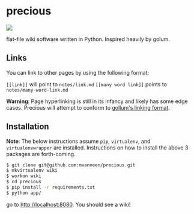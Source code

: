 precious
========

![](http://1.bp.blogspot.com/_g9aAldovQlE/TQbubvFcMtI/AAAAAAAAABA/dISjf3vbveI/s1600/6_gandalf_smokingpipe.jpg)

flat-file wiki software written in Python.  Inspired heavily by golum.

## Links

You can link to other pages by using the following format:

`[[link]]` will point to `notes/link.md`
`[[many word link]]` points to `notes/many-word-link.md`

**Warning**: Page hyperlinking is still in its infancy and likely has some edge cases.   Precious will attempt to conform to [gollum's linking format](https://github.com/gollum/gollum/wiki).

## Installation

**Note**: The below instructions assume `pip`, `virtualenv`, and `virtualenvwrapper` are installed.  Instructions on how to install the above 3 packages are forth-coming.

```bash
$ git clone git@github.com:mvanveen/precious.git
$ mkvirtualenv wiki
$ workon wiki
$ cd precious
$ pip install -r requirements.txt
$ python app/
```

go to [http://localhost:8080](http://localhost:8080).  You should see a wiki!
